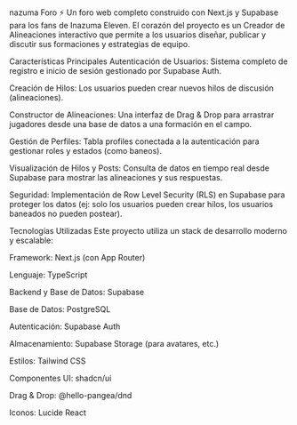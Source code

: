 nazuma Foro ⚡
Un foro web completo construido con Next.js y Supabase para los fans de Inazuma Eleven. El corazón del proyecto es un Creador de Alineaciones interactivo que permite a los usuarios diseñar, publicar y discutir sus formaciones y estrategias de equipo.

Características Principales
Autenticación de Usuarios: Sistema completo de registro e inicio de sesión gestionado por Supabase Auth.

Creación de Hilos: Los usuarios pueden crear nuevos hilos de discusión (alineaciones).

Constructor de Alineaciones: Una interfaz de Drag & Drop para arrastrar jugadores desde una base de datos a una formación en el campo.

Gestión de Perfiles: Tabla profiles conectada a la autenticación para gestionar roles y estados (como baneos).

Visualización de Hilos y Posts: Consulta de datos en tiempo real desde Supabase para mostrar las alineaciones y sus respuestas.

Seguridad: Implementación de Row Level Security (RLS) en Supabase para proteger los datos (ej: solo los usuarios pueden crear hilos, los usuarios baneados no pueden postear).

Tecnologías Utilizadas
Este proyecto utiliza un stack de desarrollo moderno y escalable:

Framework: Next.js (con App Router)

Lenguaje: TypeScript

Backend y Base de Datos: Supabase

Base de Datos: PostgreSQL

Autenticación: Supabase Auth

Almacenamiento: Supabase Storage (para avatares, etc.)

Estilos: Tailwind CSS

Componentes UI: shadcn/ui

Drag & Drop: @hello-pangea/dnd

Iconos: Lucide React